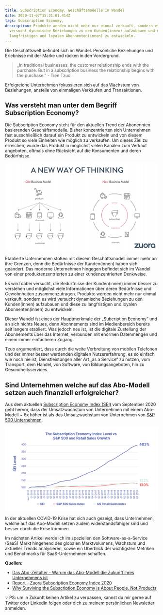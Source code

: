```yaml
---
title: Subscription Economy, Geschäftsmodelle im Wandel
date: 2020-11-07T15:31:01.414Z
tags: Subscription Economy,
description: Produkte werden nicht mehr nur einmal verkauft, sondern es wird
  versucht dynamische Beziehungen zu den Kunden(innen) aufzubauen und diese zu
  langfristigen und loyalen Abonnenten(innen) zu entwickeln.
---
```

Die Geschäftswelt befindet sich im Wandel. Persönliche Beziehungen und Erlebnisse mit der Marke und rücken in den Vordergrund. 

> „In traditional businesses, the customer relationship ends with the purchase. But in a subscription business the relationship begins with the purchase.” - Tien Tzuo

Erfolgreiche Unternehmen fokussieren sich auf das Wachstum von Beziehungen, anstelle von einmaligen Verkäufen und Transaktionen.

## Was versteht man unter dem Begriff Subscription Economy?

Die Subscription Economy steht für den aktuellen Trend der Abonennten basierenden Geschäftsmodelle. Bisher konzentrierten sich Unternehmen fast ausschließlich darauf ein Produkt zu entwickeln und von diesem Produkt so viele Einheiten wie möglich zu verkaufen. Um dieses Ziel zu erreichen, wurde das Produkt in möglichst vielen Kanälen zum Verkauf angeboten, oftmals ohne Rücksicht auf die Konsumenten und deren Bedürfnisse.

![Visualisierung des Wandels von einer produktenzentrierten zu einer kundenzentrierten Denkweise](/assets/uploads/zuora-subscription-economy.png "Zuora Subscription Economy")

Etablierte Unternehmen stoßen mit diesem Geschäftsmodell immer mehr an ihre Grenzen, denn die Bedürfnisse der Kunden(innen) haben sich geändert. Das moderne Unternehmen hingegen befindet sich im Wandel von einer produktenzentrierten zu einer kundenzentrierten Denkweise. 

Es wird dabei versucht, die Bedürfnisse der Kunden(innen) immer besser zu verstehen und möglichst viele Informationen über deren Bedürfnisse und Gewohnheiten zusammenzutragen. Produkte werden nicht mehr nur einmal verkauft, sondern es wird versucht dynamische Beziehungen zu den Kunden(innen) aufzubauen und diese zu langfristigen und loyalen Abonnenten(innen) zu entwickeln.

Dieser Wandel ist eines der Hauptmerkmale der „Subcription Economy“ und an sich nichts Neues, denn Abonnements sind im Medienbereich bereits seit langem etabliert. Was jedoch neu ist, ist die digitale Zustellung der Abonnements über das Internet, verbunden mit enormen Datenmengen und einem immer einfacheren Zugang. 

Tzuo argumentiert, dass durch die weite Verbreitung von mobilen Telefonen und der immer besser werdenden digitalen Nutzererfahrung, es so einfach wie noch nie ist, Dienstleistungen aller Art „as a Service“ zu nutzen, vom Transport, dem Handel, von Software, von Bildungsangeboten, hin zu Gesundheitsservices.

## Sind Unternehmen welche auf das Abo-Modell setzen auch finanziell erfolgreicher?

Aus dem aktuellen [Subscription Economy Index (SEI)](https://www.zuora.com/resource/subscription-economy-index/) vom September 2020 geht hervor, dass der Umsatzwachstum von Unternehmen mit einem Abo-Modell ~ 6x höher ist als das Umsatzwachstum von Unternehmen von [S&P 500 Unternehmen](https://de.wikipedia.org/wiki/S%26P_500).

![Abbildung Performance Subscription Economy](/assets/uploads/zuora-subscription-index-sei-2020.png "Zuora Subscription Index SEI 2020")

In der aktuellen COVID-19 Krise hat sich auch gezeigt, dass Unternehmen, welche auf das Abo-Modell setzen zudem widerstandsfähiger sind und besser durch die Krise kommen.

Im nächsten Artikel werde ich im speziellen den Software-as-a-Service (SaaS) Markt hingehend des globalen Marktvolumens, Wachstum und aktueller Trends analysieren, sowie ein Überblick der wichtigsten Metriken und Benchmarks für SaaS-Unternehmen schaffen.

**Quellen:**

* [Das Abo-Zeitalter - Warum das Abo-Modell die Zukunft ihres Unternehmens ist](https://www.zuora.com/get/das-abo-zeitalter/)
* [Report - Zuora Subscription Economy Index 2020](https://www.zuora.com/resource/subscription-economy-index/)
* [Why Surviving the Subscription Economy is About People, Not Products](https://www.profitwell.com/recur/all/subscription-economy)

💡 PS: um in Zukunft keinen Artikel zu verpassen, kannst du mir gerne auf Twitter oder LinkedIn folgen oder dich zu meinem persönlichen Newsletter anmelden.